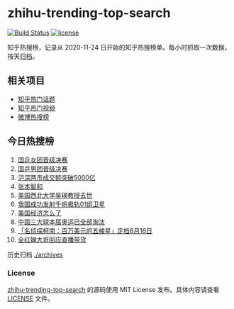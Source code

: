 # zhihu-trending-top-search

[![Build Status](https://github.com/justjavac/zhihu-trending-top-search/workflows/ci/badge.svg?branch=main)](https://github.com/justjavac/zhihu-trending-top-search/actions)
[![license](https://img.shields.io/github/license/justjavac/zhihu-trending-top-search)](https://github.com/justjavac/zhihu-trending-top-search/blob/main/LICENSE)

知乎热搜榜，记录从 2020-11-24
日开始的知乎热搜榜单。每小时抓取一次数据，按天[归档](./archives)。

## 相关项目

- [知乎热门话题](https://github.com/justjavac/zhihu-trending-hot-questions)
- [知乎热门视频](https://github.com/justjavac/zhihu-trending-hot-video)
- [微博热搜榜](https://github.com/justjavac/weibo-trending-hot-search)

## 今日热搜榜

<!-- BEGIN -->
<!-- 最后更新时间 Sun Aug 11 2024 12:16:52 GMT+0800 (China Standard Time) -->

1. [国乒女团晋级决赛](https://www.zhihu.com/search?q=国乒女团晋级决赛)
1. [国乒男团晋级决赛](https://www.zhihu.com/search?q=国乒男团晋级决赛)
1. [沪深两市成交额突破5000亿](https://www.zhihu.com/search?q=沪深两市成交额突破5000亿)
1. [张本智和](https://www.zhihu.com/search?q=张本智和)
1. [美国西北大学吴瑛教授去世](https://www.zhihu.com/search?q=美国西北大学吴瑛教授去世)
1. [我国成功发射千帆极轨01组卫星](https://www.zhihu.com/search?q=我国成功发射千帆极轨01组卫星)
1. [美国经济怎么了](https://www.zhihu.com/search?q=美国经济怎么了)
1. [中国三大球本届奥运已全部淘汰](https://www.zhihu.com/search?q=中国三大球本届奥运已全部淘汰)
1. [「名侦探柯南：百万美元的五棱星」定档8月16日](https://www.zhihu.com/search?q=「名侦探柯南：百万美元的五棱星」定档8月16日)
1. [全红婵大哥回应直播带货](https://www.zhihu.com/search?q=全红婵大哥回应直播带货)

<!-- END -->

历史归档 [./archives](./archives)

### License

[zhihu-trending-top-search](https://github.com/justjavac/zhihu-trending-top-search)
的源码使用 MIT License 发布。具体内容请查看 [LICENSE](./LICENSE) 文件。

